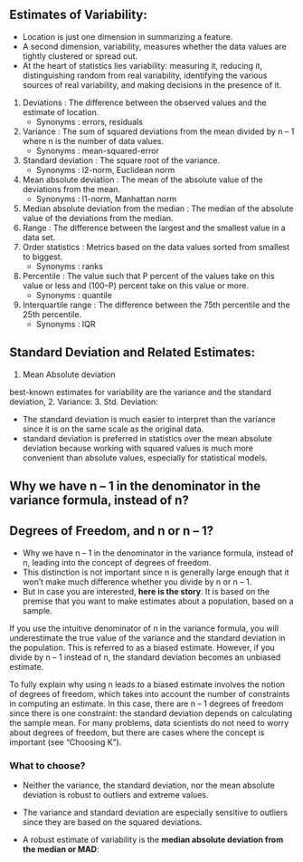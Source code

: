 ## Estimates of Variability:

- Location is just one dimension in summarizing a feature. 
- A second dimension, variability, measures whether the data values are tightly clustered or spread out. 
- At the heart of statistics lies variability: measuring it, reducing it, distinguishing random from real variability, 
identifying the various sources of real variability, and making decisions in the presence of it.


1. Deviations : The difference between the observed values and the estimate of location.
   - Synonyms : errors, residuals
2. Variance : The sum of squared deviations from the mean divided by n – 1 where n is the number of data values.
   - Synonyms : mean-squared-error
3. Standard deviation : The square root of the variance.
   - Synonyms : l2-norm, Euclidean norm
4. Mean absolute deviation : The mean of the absolute value of the deviations from the mean.
   - Synonyms : l1-norm, Manhattan norm
5. Median absolute deviation from the median : The median of the absolute value of the deviations from the median.
6. Range : The difference between the largest and the smallest value in a data set.
7. Order statistics : Metrics based on the data values sorted from smallest to biggest.
   - Synonyms : ranks
8. Percentile : The value such that P percent of the values take on this value or less and (100–P) percent take on this value or more.
   - Synonyms : quantile
9. Interquartile range : The difference between the 75th percentile and the 25th percentile.
   - Synonyms : IQR

## Standard Deviation and Related Estimates:

1. Mean Absolute deviation

best-known estimates for variability are the variance and the standard deviation, 
2. Variance:
3. Std. Deviation: 
   - The standard deviation is much easier to interpret than the variance since it is on the same scale as the original data. 
   - standard deviation is preferred in statistics over the mean absolute deviation because working with squared values is 
   much more convenient than absolute values, especially for statistical models.
   
 ## Why we have n – 1 in the denominator in the variance formula, instead of n?  
 ## Degrees of Freedom, and n or n – 1?
 - Why we have n – 1 in the denominator in the variance formula, instead of n, leading into the concept of degrees of freedom. 
 - This distinction is not important since n is generally large enough that it won’t make much difference whether you divide by n or n – 1.
 - But in case you are interested, **here is the story**. It is based on the premise that you want to make estimates about a population, based on a sample.
 
 If you use the intuitive denominator of n in the variance formula, you will underestimate the true value of the variance and the standard deviation in the population. This is referred to as a biased estimate. However, if you divide by n – 1 instead of n, the standard deviation becomes an unbiased estimate.

To fully explain why using n leads to a biased estimate involves the notion of degrees of freedom, which takes into account the number of constraints in computing an estimate. In this case, there are n – 1 degrees of freedom since there is one constraint: the standard deviation depends on calculating the sample mean. For many problems, data scientists do not need to worry about degrees of freedom, but there are cases where the concept is important (see “Choosing K”).

### What to choose?
- Neither the variance, the standard deviation, nor the mean absolute deviation is robust to outliers and extreme values.
- The variance and standard deviation are especially sensitive to outliers since they are based on the squared deviations.

- A robust estimate of variability is the **median absolute deviation from the median or MAD**:
